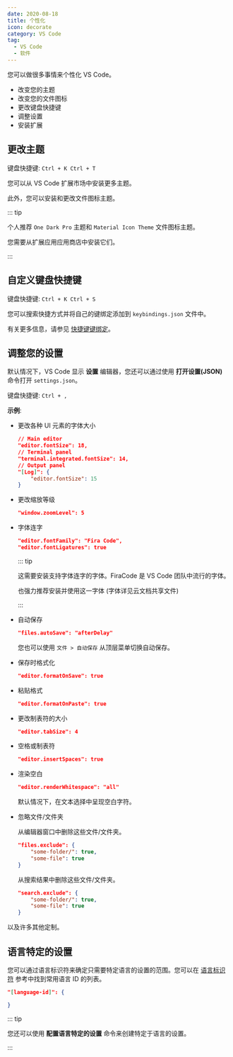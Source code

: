 ```yaml
---
date: 2020-08-18
title: 个性化
icon: decorate
category: VS Code
tag:
  - VS Code
  - 软件
---
```


您可以做很多事情来个性化 VS Code。

- 改变您的主题
- 改变您的文件图标
- 更改键盘快捷键
- 调整设置
- 安装扩展

## 更改主题

键盘快捷键: `Ctrl + K Ctrl + T`

您可以从 VS Code 扩展市场中安装更多主题。

此外，您可以安装和更改文件图标主题。

::: tip

个人推荐 `One Dark Pro` 主题和 `Material Icon Theme` 文件图标主题。

您需要从扩展应用应用商店中安装它们。

:::

## 自定义键盘快捷键

键盘快捷键: `Ctrl + K Ctrl + S`

您可以搜索快捷方式并将自己的键绑定添加到 `keybindings.json` 文件中。

有关更多信息，请参见 [快捷键键绑定](../shortcut-key.md#快捷键编辑器)。

## 调整您的设置

默认情况下，VS Code 显示 **设置** 编辑器，您还可以通过使用 **打开设置(JSON)** 命令打开 `settings.json`。

键盘快捷键: `Ctrl + ,`

**示例**:

- 更改各种 UI 元素的字体大小

  ```json
  // Main editor
  "editor.fontSize": 18,
  // Terminal panel
  "terminal.integrated.fontSize": 14,
  // Output panel
  "[Log]": {
      "editor.fontSize": 15
  }
  ```

- 更改缩放等级

  ```json
  "window.zoomLevel": 5
  ```

- 字体连字

  ```json
  "editor.fontFamily": "Fira Code",
  "editor.fontLigatures": true
  ```

  ::: tip

  这需要安装支持字体连字的字体。FiraCode 是 VS Code 团队中流行的字体。

  也强力推荐安装并使用这一字体 (字体详见云文档共享文件)

  :::

- 自动保存

  ```json
  "files.autoSave": "afterDelay"
  ```

  您也可以使用 `文件 > 自动保存` 从顶层菜单切换自动保存。

- 保存时格式化

  ```json
  "editor.formatOnSave": true
  ```

- 粘贴格式

  ```json
  "editor.formatOnPaste": true
  ```

- 更改制表符的大小

  ```json
  "editor.tabSize": 4
  ```

- 空格或制表符

  ```json
  "editor.insertSpaces": true
  ```

- 渲染空白

  ```json
  "editor.renderWhitespace": "all"
  ```

  默认情况下，在文本选择中呈现空白字符。

- 忽略文件/文件夹

  从编辑器窗口中删除这些文件/文件夹。

  ```json
  "files.exclude": {
      "some-folder/": true,
      "some-file": true
  }
  ```

  从搜索结果中删除这些文件/文件夹。

  ```json
  "search.exclude": {
      "some-folder/": true,
      "some-file": true
  }
  ```

以及许多其他定制。

## 语言特定的设置

您可以通过语言标识符来确定只需要特定语言的设置的范围。您可以在 [语言标识符](https://code.visualstudio.com/docs/languages/identifiers) 参考中找到常用语言 ID 的列表。

```json
"[language-id]": {

}
```

::: tip

您还可以使用 **配置语言特定的设置** 命令来创建特定于语言的设置。

:::
